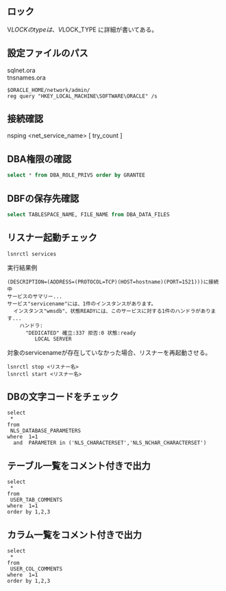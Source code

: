 ## ロック
V$LOCK
のtypeは、
V$LOCK_TYPE
に詳細が書いてある。

## 設定ファイルのパス
sqlnet.ora  
tnsnames.ora
``` 
$ORACLE_HOME/network/admin/ 
reg query "HKEY_LOCAL_MACHINE\SOFTWARE\ORACLE" /s
```

## 接続確認
nsping <net_service_name> [ try_count ]

## DBA権限の確認
```sql
select * from DBA_ROLE_PRIVS order by GRANTEE
```

## DBFの保存先確認
```sql
select TABLESPACE_NAME, FILE_NAME from DBA_DATA_FILES
```

## リスナー起動チェック
```
lsnrctl services
```
実行結果例
```
(DESCRIPTION=(ADDRESS=(PROTOCOL=TCP)(HOST=hostname)(PORT=1521)))に接続中
サービスのサマリー...
サービス"servicename"には、1件のインスタンスがあります。
  インスタンス"wmsdb"、状態READYには、このサービスに対する1件のハンドラがあります...
    ハンドラ:
      "DEDICATED" 確立:337 拒否:0 状態:ready
         LOCAL SERVER
```

対象のservicenameが存在していなかった場合、リスナーを再起動させる。

```
lsnrctl stop <リスナー名>
lsnrctl start <リスナー名>
```

## DBの文字コードをチェック
```
select 
 *
from 
 NLS_DATABASE_PARAMETERS
where  1=1
  and  PARAMETER in ('NLS_CHARACTERSET','NLS_NCHAR_CHARACTERSET')
```

## テーブル一覧をコメント付きで出力
```
select
 *
from
 USER_TAB_COMMENTS
where  1=1
order by 1,2,3
```

## カラム一覧をコメント付きで出力
```
select
 *
from
 USER_COL_COMMENTS
where  1=1
order by 1,2,3
```
